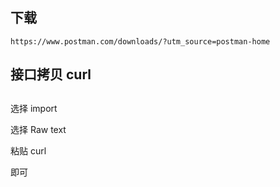 

## 下载
```
https://www.postman.com/downloads/?utm_source=postman-home

```


## 接口拷贝 curl


## 
选择 import


选择 Raw text


粘贴 curl


即可
